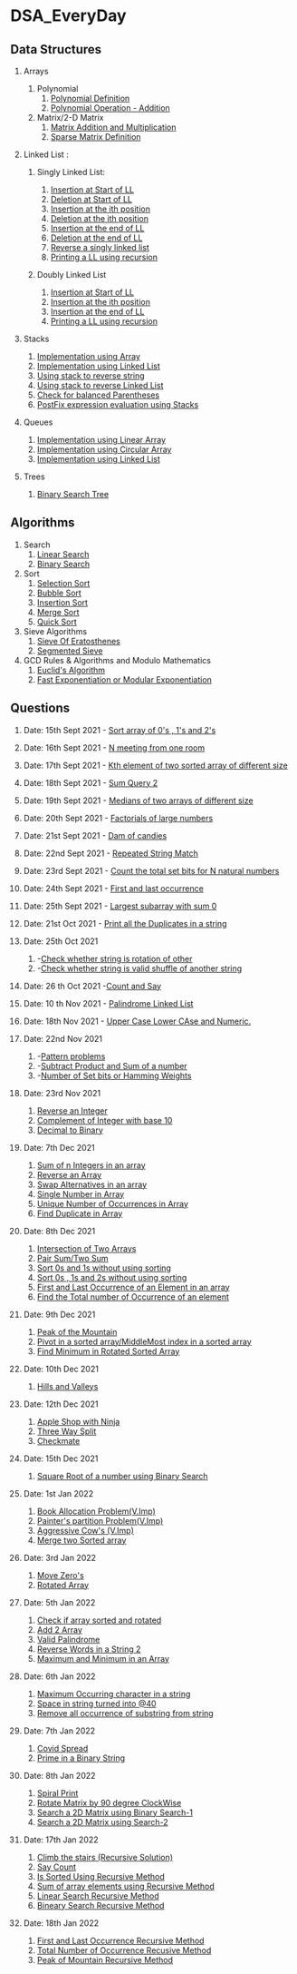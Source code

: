 # DSA_EveryDay

## Data Structures
1. Arrays
    1. Polynomial
        1. [Polynomial Definition](./data_structures/arrays/polynomials/polyDefine.cpp)
        2. [Polynomial Operation - Addition](./data_structures/arrays/polynomials/polyAdd.cpp)
    2. Matrix/2-D Matrix
        1. [Matrix Addition and Multiplication](./data_structures/arrays/matrix/matrixAddition_Multiplication.cpp)
        2. [Sparse Matrix Definition](./data_structures/arrays/matrix/spareMatrixDefinition.cpp)
2. Linked List : 
    1. Singly Linked List:
        1. [Insertion at Start of LL](./data_structures/linkedList/singlyLinkedList/insertion_at_Start.cpp)
        2. [Deletion at Start of LL](./data_structures/linkedList/singlyLinkedList/deletion_at_Start.cpp)
        3. [Insertion at the ith position](./data_structures/linkedList/singlyLinkedList/insertion_At_nth_Position.cpp)
        4. [Deletion at the ith position](./data_structures/linkedList/singlyLinkedList/deletion_At_nth_Position.cpp)
        5. [Insertion at the end of LL](./data_structures/linkedList/singlyLinkedList/insertion_at_the_end.cpp)
        6. [Deletion at the end of LL](./data_structures/linkedList/singlyLinkedList/deletion_at_the_end.cpp)
        7. [Reverse a singly linked list](./data_structures/linkedList/singlyLinkedList/reverse_singly_linked_list.cpp)
        8. [Printing a LL using recursion](./data_structures/linkedList/singlyLinkedList/display_using_recusrion.cpp)

    2. Doubly Linked List
        1. [Insertion at Start of LL](./data_structures/linkedList/doublyLinkedList/insertion_at_Start.cpp)
        2. [Insertion at the ith position](./data_structures/linkedList/doublyLinkedList/insertion_At_nth_Position.cpp)
        3. [Insertion at the end of LL](./data_structures/linkedList/doublyLinkedList/insertion_at_the_end.cpp)
        4. [Printing a LL using recursion](./data_structures/linkedList/doublyLinkedList/display_using_recusrion.cpp)
3. Stacks
    1. [Implementation using Array](./data_structures/stacks/implementation_using_array.cpp)
    2. [Implementation using Linked List](./data_structures/stacks/implementation_using_LL.cpp)
    3. [Using stack to reverse string](./data_structures/stacks/reversal_of_string_using_stack.cpp)
    4. [Using stack to reverse Linked List](./data_structures/stacks/reversal_of_LL_using_stack.cpp)
    5. [Check for balanced Parentheses](./data_structures/stacks/check_balanced_parentheses.cpp)
    6. [PostFix expression evaluation using Stacks](./data_structures/stacks/postfix_stacks.cpp)

4. Queues 
    1. [Implementation using Linear Array](./data_structures/queues/implementation_using_array.cpp)
    2. [Implementation using Circular Array](./data_structures/queues/implementation_using_CircularArray.cpp)
    3. [Implementation using Linked List](./data_structures/queues/implementation_using_LL.cpp)

5. Trees
    1. [Binary Search Tree](./data_structures/trees/BST.cpp)

## Algorithms
1. Search
    1. [Linear Search](./algorithms/searching/linearSearch.cpp)
    2. [Binary Search](./algorithms/searching/binarySearch.cpp)
2. Sort
    1. [Selection Sort](./algorithms/sorting/selectionSort.cpp)
    2. [Bubble Sort](./algorithms/sorting/bubbleSort.cpp)
    3. [Insertion Sort](./algorithms/sorting/insertionSort.cpp)
    4. [Merge Sort](./algorithms/sorting/mergeSort.cpp)
    5. [Quick Sort](./algorithms/sorting/quickSort.cpp)
3. Sieve Algorithms
    1. [Sieve Of Eratosthenes](./algorithms/Sieve_Algorithms/seiveOfEratosthenes.cpp)
    2. [Segmented Sieve](./algorithms/Sieve_Algorithms/segmentedSieve.cpp)
4. GCD Rules & Algorithms and Modulo Mathematics 
    1. [Euclid's Algorithm](./algorithms/gcdAlgo/euclidsAlgorithm.cpp)
    2. [Fast Exponentiation or Modular Exponentiation](./algorithms/gcdAlgo/fastExponentiation.cpp)
## Questions 
1.  Date: 15th Sept 2021 - [Sort array of 0's , 1's and 2's](./practice/sort_array_of_0_2_1.cpp)
2.  Date: 16th Sept 2021 - [N meeting from one room](./practice/n_meeting_from_one_room.cpp)
3.  Date: 17th Sept 2021 - [Kth element of two sorted array of different size](./practice/kth_element_in_2_sorted_array_of_different_size.cpp) 
4.  Date: 18th Sept 2021 - [Sum Query 2](./practice/sum_query_2.cpp)  
5.  Date: 19th Sept 2021 - [Medians of two arrays of different size](/median_of_two_arrays_of_different_size.cpp)  
6.  Date: 20th Sept 2021 - [Factorials of large numbers](./practice/factorials_of_large_numbers.cpp) 
7.  Date: 21st Sept 2021 - [Dam of candies](./practice/dam_of_candies.cpp) 
8.  Date: 22nd Sept 2021 - [Repeated String Match](./practice/repeated_string_match.cpp)  
9.  Date: 23rd Sept 2021 - [Count the total set bits for N natural numbers](./practice/count_total_set_bits.cpp)  
10.  Date: 24th Sept 2021 - [First and last occurrence](./practice/first_last_occurrence.cpp)  
11. Date: 25th Sept 2021 - [Largest subarray with sum 0](./practice/largest_subarray_with_sum_0.cpp)
12. Date: 21st Oct 2021 - [Print all the Duplicates in a string](./practice/print_all_duplicates.cpp)
13. Date: 25th Oct 2021  
    1. -[Check whether string is rotation of other](./practice/rotaions_string_check.cpp) 
    2. -[Check whether string is valid shuffle of another string](./practice/string_shuffle_fo_another_string.cpp)
14. Date: 26 th Oct 2021 -[Count and Say](./practice/count_and_say.cpp)
15. Date: 10 th Nov 2021 - [Palindrome Linked List](./practice/palindromeLinkedList.cpp)
16. Date: 18th Nov 2021 - [Upper Case Lower CAse and Numeric.](./practice/upperCase_lowerCase_numeric.cpp)
17. Date: 22nd Nov 2021 
    1. -[Pattern problems](./practice/patterns.cpp)
    2. -[Subtract Product and Sum of a number](./practice/subtractProductAndSum.cpp)
    3. -[Number of Set bits or Hamming Weights](./practice/hammingWeight.cpp)
18. Date: 23rd Nov 2021
    1. [Reverse an Integer](./practice/reverseInteger.cpp)
    2. [Complement of Integer with base 10](./practice/complementOfBase10.cpp)
    3. [Decimal to Binary](./practice/decimalToBinary.cpp)

19. Date: 7th Dec 2021
    1. [Sum of n Integers in an array](./practice/sumNInteger.cpp)
    2. [Reverse an Array](./practice/reverseArray.cpp)
    3. [Swap Alternatives in an array](./practice/swapAlternativeArray.cpp)
    4. [Single Number in Array](./practice/singleNumber.cpp)
    5. [Unique Number of Occurrences in Array](./practice/findUniqueElement.cpp)
    6. [Find Duplicate in Array](./practice/findDuplicate.cpp)

20. Date: 8th Dec 2021
    1. [Intersection of Two Arrays](./practice/intersectionOf2Arrays.cpp)
    2. [Pair Sum/Two Sum](./practice/pairSum.cpp)
    3. [Sort 0s and 1s without using sorting](./practice/sort_0_1.cpp)
    4. [Sort 0s , 1s and 2s without using sorting](./practice/sort_0_1_2.cpp)
    5. [First and Last Occurrence of an Element in an array](./practice/firstLastOcc.cpp)
    6. [Find the Total number of Occurrence of an element](./practice/totalOcc.cpp)

21. Date: 9th Dec 2021
    1. [Peak of the Mountain](./practice/peakOfMountain.cpp)
    2. [Pivot in a sorted array/MiddleMost index in a sorted array](./practice/middlemostIndex.cpp)
    3. [Find Minimum in Rotated Sorted Array](./practice/pivotIndex.cpp)

22. Date: 10th Dec 2021
    1. [Hills and Valleys](./practice/hillsValleys.cpp)
23. Date: 12th Dec 2021
    1. [Apple Shop with Ninja](./practice/appleShopNinja.cpp)
    2. [Three Way Split](./practice/threeWaySplit.cpp)
    3. [Checkmate](./practice/checkMate.cpp)
24. Date: 15th Dec 2021
    1. [Square Root of a number using Binary Search](./practice/sqrtUsingBinearSearch.cpp)
25. Date: 1st Jan 2022 
    1. [Book Allocation Problem(V.Imp)](./practice/bookAllocation.cpp)
    2. [Painter's partition Problem(V.Imp)](./practice/painterPartition.cpp)
    3. [Aggressive Cow's (V.Imp)](./practice/aggressiveCows.cpp)
    4. [Merge two Sorted array](./practice/mergeTwoSortedArray.cpp)
26. Date: 3rd Jan 2022
    1. [Move Zero's](./practice/moveZeros.cpp)
    2. [Rotated Array](./practice/rotatearray.cpp)
27. Date: 5th Jan 2022
    1. [Check if array sorted and rotated](./practice/arraySortedRotated.cpp)
    2. [Add 2 Array](./practice/add2array.cpp)
    3. [Valid Palindrome](./practice/validPalindrome.cpp)
    4. [Reverse Words in a String 2](./practice/reverseWordsInString.cpp)
    5. [Maximum and Minimum in an Array](./practice/min_max_array.cpp)
28. Date: 6th Jan 2022
    1. [Maximum Occurring character in a string](./practice/maxOccCharacterInString.cpp)
    2. [Space in string turned into @40](./practice/replacingSpaces.cpp)
    3. [Remove all occurrence of substring from string](./practice/remoceOccurrenceSubtring.cpp)
29. Date: 7th Jan 2022
    1. [Covid Spread](./practice/covidSpread.cpp)
    2. [Prime in a Binary String](./practice/primeInBinaryString.cpp)
30. Date: 8th Jan 2022
    1. [Spiral Print](./practice/spiralPrint.cpp)
    2. [Rotate Matrix by 90 degree ClockWise](./practice/rotateMatrixClockWise.cpp)
    3. [Search a 2D Matrix using Binary Search-1](./practice/binarySearchMatrix.cpp)
    4. [Search a 2D Matrix using Search-2](./practice/searchMatrix2.cpp)
31. Date: 17th Jan 2022
    1. [Climb the stairs (Recursive Solution)](./practice/climbStairsRecursive.cpp)
    2. [Say Count](./practice/sayCount.cpp)
    3. [Is Sorted Using Recursive Method](./practice/isSortedRecursive.cpp)
    4. [Sum of array elements using Recursive Method](./practice/sumofArrayRecursive.cpp)
    5. [Linear Search Recursive Method](./linearSearchRecursive.cpp)
    6. [Bineary Search Recursive Method](./practice/binearySearchRecursive.cpp)
32. Date: 18th Jan 2022
    1. [First and Last Occurrence Recursive Method](./practice/firstLastOccRecursive.cpp)
    2. [Total Number of Occurrence Recusive Method](./practice/totalOccRecursive.cpp)
    3. [Peak of Mountain Recursive Method](./practice/peakMountainRecursive.cpp)